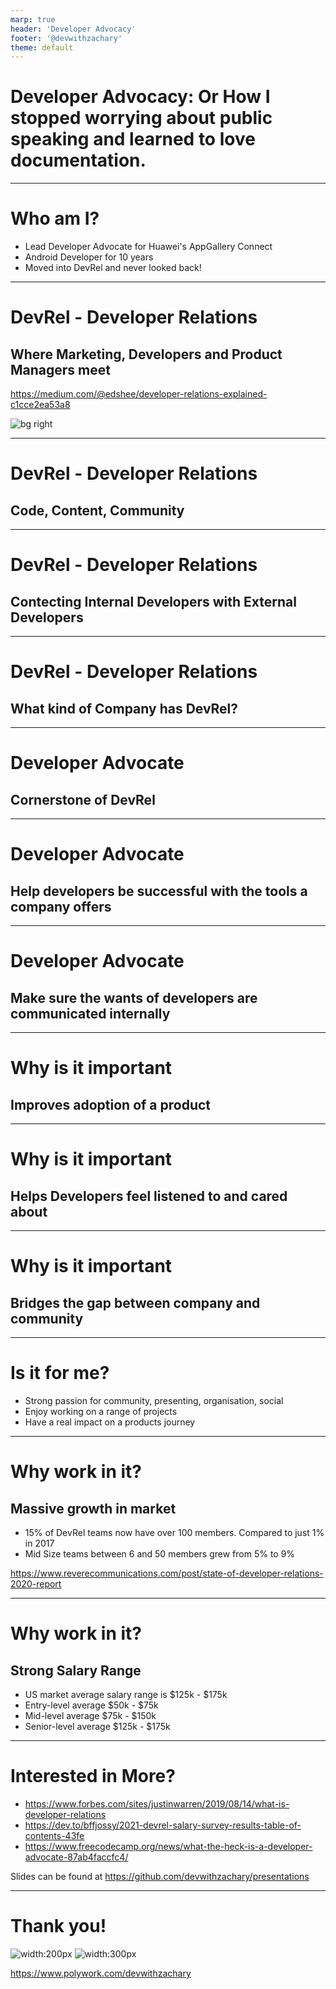 ```yaml
---
marp: true
header: 'Developer Advocacy'
footer: '@devwithzachary'
theme: default
---
```


# Developer Advocacy: Or How I stopped worrying about public speaking and learned to love documentation.

---

# Who am I?

- Lead Developer Advocate for Huawei's AppGallery Connect
- Android Developer for 10 years
- Moved into DevRel and never looked back!

<!-- 

Breif about me, why am i worth listening to?

Android developer for 10 years after Uni

By chance fell into a DevRel role

Started new DevRel team for AppGallery Connect

Explain what AppGallery and AppGallery Connect is

Moved to lead and never looked back!

-->



---


# DevRel - Developer Relations

## Where Marketing, Developers and Product Managers meet

https://medium.com/@edshee/developer-relations-explained-c1cce2ea53a8

![bg right](images/ven.png)

<!--
Where Software Development, Marketing and Product Management meet

NOT a sales role

Strong technical background. Marketing with a developer focus.
-->

---


# DevRel - Developer Relations

## Code, Content, Community

<!-- 

But what do we actually do?

The three C's, code, content, community.

The Code. We developer sample applications, sample code snippets and projects to show case HOW to use a product.

The Content, produce documentation, Blog posts, videos, demo labs, presentations about the product.

The Community, help build and grow a community of developers, be active on social media, form discord, slack groups.

-->

---


# DevRel - Developer Relations

## Contecting Internal Developers with External Developers

<!-- 

Most importantly Work to connect the internal developer teams of a product with the external developers that use the product. 

-->

---

# DevRel - Developer Relations

## What kind of Company has DevRel?

<!--

Who has DevRel? Typicaly it will be a tech company that has some product, tool, sdk, platform that they want developers to be using.

Fits in with all types of developer work from Cloud computing to Game engines. 

Traditionally larger companies would have the budget for Devrel, however a growing number of start ups are seeing an importance to build DevRel early.

Might be working on your own handling all DevRel or part of a much larger world wide team made up of Community managers, Developer Evangelists, Developer Advocates, Technical writers etc.

-->

---


# Developer Advocate

## Cornerstone of DevRel

<!--

Often the first hire in DevRel

As the name suggests they are Advocating for developers.

Both ways, advocating for the users of a product back to the company and internal teams.

Advocating FOR a product to external developers.

-->

---


# Developer Advocate

## Help developers be successful with the tools a company offers

<!--

Ultimatly the goal is to help developers be successful with the tools and products a company is offering.

Includes much of what we have already talked about including the three C's

The important of each might change and adjust depending on the type of company and type of tools.

A company might have a very very small market and have no real need for community. BUT require alot of sample code and documentation.

Another company might have a huge community made up of 1000s of developers, have more of a focus on events and outreach.

-->

---


# Developer Advocate

## Make sure the wants of developers are communicated internally

<!-- 

The result will often be that you become a condiwit for infomation flowing in and out of the company.

You wil be there to help understand the needs of developers, what changes are needed to the product. What can be improved.

And also relay out infomation as changes are made back to the developer communities.

-->

---

# Why is it important

## Improves adoption of a product

<!--

Its been proven, time and time again then having a friendly accessible tech team improves adoption.

People want to use products that are well documented, and where there is a place they can go to for help.

Traditional marketing doesn't do this well. Its hard to preserve a sense of community if your driving factor is sales.

-->

---

# Why is it important

## Helps Developers feel listened to and cared about

<!--

When developers feel like their voice is heard good things happen. Communities grow.

People feel compelled to help and contibute back, start their own local community groups, write content etc.

-->

---

# Why is it important

## Bridges the gap between company and community

<!-- 

Within larger companies community efforts are often completely seperate from the company. 

They are run by volenteers.

DevRel bridges that gap and allows these communities to more easily work directly with the company.

-->

---

# Is it for me?

- Strong passion for community, presenting, organisation, social
- Enjoy working on a range of projects
- Have a real impact on a products journey

<!--

Do you have a passion for communities? Enjoy contributing to them? Presenting at events or even just attending?

Are you a Developer that likes to talk!?

Are you the kind of preson that cant stick to one project for to long? Want to be writing a presentation one minute 

Coding sample application the next? 

And of course do you want to have a real impact on a companys product, not just from a technical point of view?

Then DevRel might just be for you.

-->

---

# Why work in it?

## Massive growth in market

- 15% of DevRel teams now have over 100 members. Compared to just 1% in 2017
- Mid Size teams between 6 and 50 members grew from 5% to 9%


https://www.reverecommunications.com/post/state-of-developer-relations-2020-report

<!--

The market is growing massively

15% of DevRel teams now have over 100 members. Compared to just 1% in 2017

Mid Size teams between 6 and 50 members grew from 5% to 9%

Spreading out across the world. But still a strong footing in the US with over 50% of teams based there.

Constant stream of new jobs, very few people currently in the market.

-->

---

# Why work in it?

## Strong Salary Range

- US market average salary range is $125k - $175k
- Entry-level average $50k - $75k
- Mid-level average $75k - $150k
- Senior-level average $125k - $175k

<!--
Of course one important thing Im sure everyone is wondering, how much can you earn?

Well looking at a developer salary survery that was conducted during 2021 we can get some good ideas.

The US market is still the strongest on average with a range of $125k - $175k

But agree the world entry, mid and senior level posistions will still see a very strong salary

Entry-level average across the world $50k - $75k

Mid-level average across the world $75k - $150k

Senior-level average across the world $125k - $175k

With some senior positions reporting salaries well above $250k
-->
---

# Interested in More?

- https://www.forbes.com/sites/justinwarren/2019/08/14/what-is-developer-relations
- https://dev.to/bffjossy/2021-devrel-salary-survey-results-table-of-contents-43fe
- https://www.freecodecamp.org/news/what-the-heck-is-a-developer-advocate-87ab4faccfc4/

Slides can be found at https://github.com/devwithzachary/presentations

<!--

Thank you to everyone for listening, I hope you have found this interesting. If you do want some more details please do check out these links.

You can also find these slides on my github so you can grab the links yourself later on.

-->

---

# Thank you!

![width:200px](images/me.jpg) ![width:300px](images/qr-code.png)

https://www.polywork.com/devwithzachary

<!--

Finally if you would like to follow what up im up to please do check out my polywork profile which includes all my social links and a timeline of events, podcasts, videos etc that I have been involved in!

-->